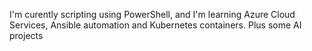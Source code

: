 I'm curently scripting using PowerShell, and I'm learning Azure Cloud Services, Ansible automation and Kubernetes containers. Plus some AI projects
